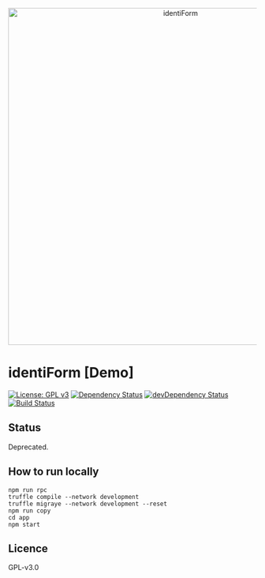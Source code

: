 <p align="center">
  <a href="https://identiform.com/">
    <img alt="identiForm" src="https://github.com/Identiform/token_sale_starter/blob/master/media/logo.png" width="683">
  </a>
</p>

# identiForm [Demo]

[![License: GPL v3](https://img.shields.io/badge/License-GPL%20v3-blue.svg)](https://www.gnu.org/licenses/gpl-3.0)
[![Dependency Status](https://david-dm.org/powerpiper/kyc_beta.svg)](https://david-dm.org/powerpiper/kyc_beta)
[![devDependency Status](https://david-dm.org/powerpiper/kyc_beta/dev-status.svg)](https://david-dm.org/powerpiper/kyc_beta/?type=dev)
[![Build Status](https://travis-ci.org/powerpiper/kyc_beta.svg?branch=master)](https://travis-ci.org/powerpiper/kyc_beta)

## Status

Deprecated.

## How to run locally

```
npm run rpc
truffle compile --network development
truffle migraye --network development --reset
npm run copy
cd app
npm start
```

## Licence

GPL-v3.0
